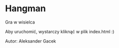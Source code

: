 # Hangman
Gra w wisielca

Aby uruchomić, wystarczy kliknąć w plik index.html :)


Autor: Aleksander Gacek
